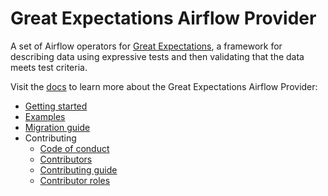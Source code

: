 # Great Expectations Airflow Provider

A set of Airflow operators for [Great Expectations](https://greatexpectations.io/), a framework for describing data using expressive tests and then validating that the data meets test criteria.

Visit the [docs](https://astronomer.github.io/airflow-provider-great-expectations/latest/) to learn more about the Great Expectations Airflow Provider:

- [Getting started](https://astronomer.github.io/airflow-provider-great-expectations/latest/getting-started.md)
- [Examples](https://astronomer.github.io/airflow-provider-great-expectations/latest/examples.md)
- [Migration guide](https://astronomer.github.io/airflow-provider-great-expectations/latest/migration-guide.md)
- Contributing
   - [Code of conduct](https://astronomer.github.io/airflow-provider-great-expectations/latest/contributing/code-of-conduct.md)
   - [Contributors](https://astronomer.github.io/airflow-provider-great-expectations/latest/contributing/contributors.md)
   - [Contributing guide](https://astronomer.github.io/airflow-provider-great-expectations/latest/contributing/contributing-guide.md)
   - [Contributor roles](https://astronomer.github.io/airflow-provider-great-expectations/latest/contributing/contributor-roles.md)
